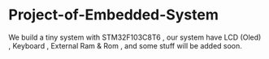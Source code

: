 # Project-of-Embedded-System
We build a tiny system with STM32F103C8T6 , our system have LCD (Oled) , Keyboard , External Ram &amp; Rom , and some stuff will be added soon.
